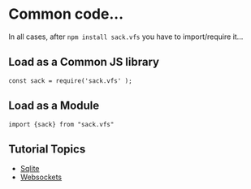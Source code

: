 
# Common code...

In all cases, after `npm install sack.vfs` you have to import/require it...


## Load as a Common JS library

```
const sack = require('sack.vfs' );
```

## Load as a Module

```
import {sack} from "sack.vfs"
```


## Tutorial Topics

 - [Sqlite](tutorial-sqlite.md)
 - [Websockets](tutorial-network.md)
 
